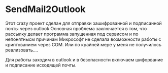 # SendMail2Outlook

Этот crazy проект сделан для отправки зашифрованной и подписанной почты через outlook Основная проблема заключается в том, что рассылку делает программа запущенная под сервисом и по непонятнысм причинам Микрософт не сделала возможности работы с криптованием через COM. Или по крайней мере у меня не получилось реализовать....

Для работы заходим в outlook и в безопасности включаем шифорвание и подписание исходящей почты.
